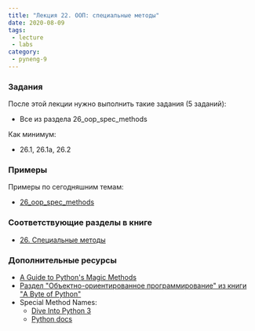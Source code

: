 ```yaml
---
title: "Лекция 22. ООП: специальные методы"
date: 2020-08-09
tags:
 - lecture
 - labs
category:
 - pyneng-9
---
```


### Задания

После этой лекции нужно выполнить такие задания (5 заданий):

* Все из раздела 26_oop_spec_methods

Как минимум:

* 26.1, 26.1a, 26.2


### Примеры

Примеры по сегодняшним темам:

* [26_oop_spec_methods](https://github.com/pyneng/pyneng-online-9-may-aug-2020/tree/master/examples/26_oop_spec_methods)


### Соответствующие разделы в книге

* [26. Специальные методы](https://pyneng.readthedocs.io/ru/latest/book/26_oop_special_methods/index.html)


### Дополнительные ресурсы

* [A Guide to Python's Magic Methods](https://rszalski.github.io/magicmethods/)
* [Раздел "Объектно-ориентированное программирование" из книги "A Byte of Python"](https://wombat.org.ua/AByteOfPython/object_oriented_programming.html)
* Special Method Names:
  * [Dive Into Python 3](http://www.diveintopython3.net/special-method-names.html)
  * [Python docs](https://docs.python.org/3.6/reference/datamodel.html#specialnames)


